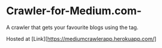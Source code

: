 # Crawler-for-Medium.com-

A crawler that gets your favourite blogs using the tag. 

Hosted at [Link][https://mediumcrawlerapp.herokuapp.com/]
